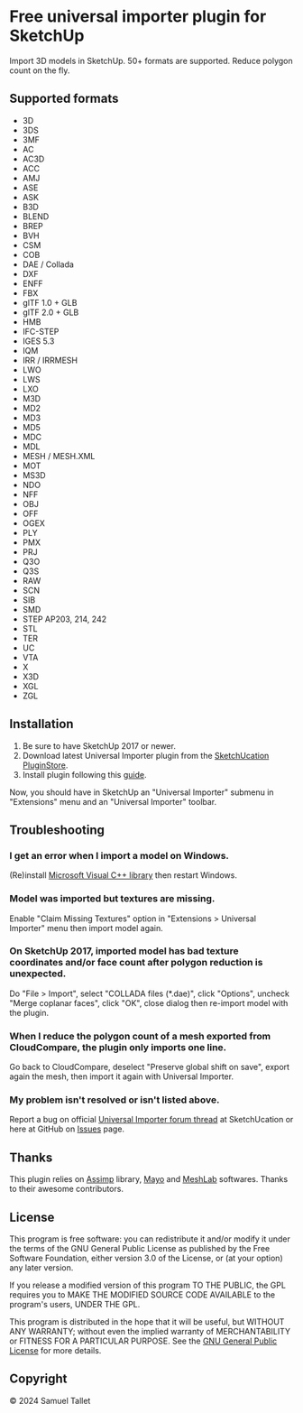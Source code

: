 # Free universal importer plugin for SketchUp

Import 3D models in SketchUp. 50+ formats are supported. Reduce polygon count on the fly.

## Supported formats

- 3D
- 3DS
- 3MF
- AC
- AC3D
- ACC
- AMJ
- ASE
- ASK
- B3D
- BLEND
- BREP
- BVH
- CSM
- COB
- DAE / Collada
- DXF
- ENFF
- FBX
- glTF 1.0 + GLB
- glTF 2.0 + GLB
- HMB
- IFC-STEP
- IGES 5.3
- IQM
- IRR / IRRMESH
- LWO
- LWS
- LXO
- M3D
- MD2
- MD3
- MD5
- MDC
- MDL
- MESH / MESH.XML
- MOT
- MS3D
- NDO
- NFF
- OBJ
- OFF
- OGEX
- PLY
- PMX
- PRJ
- Q3O
- Q3S
- RAW
- SCN
- SIB
- SMD
- STEP AP203, 214, 242
- STL
- TER
- UC
- VTA
- X
- X3D
- XGL
- ZGL

## Installation

1. Be sure to have SketchUp 2017 or newer.
2. Download latest Universal Importer plugin from the [SketchUcation PluginStore](https://sketchucation.com/plugin/2275-universal_importer).
3. Install plugin following this [guide](https://www.youtube.com/watch?v=tyM5f81eRno).

Now, you should have in SketchUp an "Universal Importer" submenu in "Extensions" menu and an "Universal Importer" toolbar.

## Troubleshooting

### I get an error when I import a model on Windows.

(Re)install [Microsoft Visual C++ library](https://aka.ms/vs/17/release/vc_redist.x64.exe) then restart Windows.

### Model was imported but textures are missing.

Enable "Claim Missing Textures" option in "Extensions > Universal Importer" menu then import model again.

### On SketchUp 2017, imported model has bad texture coordinates and/or face count after polygon reduction is unexpected.

Do "File > Import", select "COLLADA files (*.dae)", click "Options", uncheck "Merge coplanar faces", click "OK", close dialog then re-import model with the plugin.

### When I reduce the polygon count of a mesh exported from CloudCompare, the plugin only imports one line.

Go back to CloudCompare, deselect "Preserve global shift on save", export again the mesh, then import it again with Universal Importer.

### My problem isn't resolved or isn't listed above.

Report a bug on official [Universal Importer forum thread](https://sketchucation.com/forums/viewtopic.php?f=323&t=71951) at SketchUcation or here at GitHub on [Issues](https://github.com/SamuelTallet/SketchUp-Universal-Importer-Plugin/issues) page.

## Thanks

This plugin relies on [Assimp](https://github.com/assimp/assimp) library, [Mayo](https://github.com/fougue/mayo) and [MeshLab](https://github.com/cnr-isti-vclab/meshlab) softwares. Thanks to their awesome contributors.

## License

This program is free software: you can redistribute it and/or modify it under the terms of the GNU General Public License as published by the Free Software Foundation, either version 3.0 of the License, or (at your option) any later version.

If you release a modified version of this program TO THE PUBLIC, the GPL requires you to MAKE THE MODIFIED SOURCE CODE AVAILABLE to the program's users, UNDER THE GPL.

This program is distributed in the hope that it will be useful, but WITHOUT ANY WARRANTY; without even the implied warranty of MERCHANTABILITY or FITNESS FOR A PARTICULAR PURPOSE. See the [GNU General Public License](https://www.gnu.org/licenses/gpl.html) for more details.

## Copyright

© 2024 Samuel Tallet

